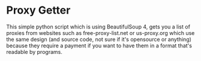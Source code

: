 # Proxy Getter

This simple python script which is using BeautifulSoup 4, gets you a list of proxies from websites such as free-proxy-list.net or us-proxy.org which use the same design (and source code, not sure if it's opensource or anything) because they require a payment if you want to have them in a format that's readable by programs.